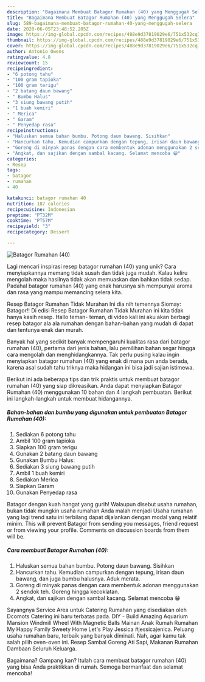 ```yaml
---
description: "Bagaimana Membuat Batagor Rumahan (40) yang Menggugah Selera"
title: "Bagaimana Membuat Batagor Rumahan (40) yang Menggugah Selera"
slug: 589-bagaimana-membuat-batagor-rumahan-40-yang-menggugah-selera
date: 2020-06-05T23:48:52.205Z
image: https://img-global.cpcdn.com/recipes/488e9d37819029e6/751x532cq70/batagor-rumahan-40-foto-resep-utama.jpg
thumbnail: https://img-global.cpcdn.com/recipes/488e9d37819029e6/751x532cq70/batagor-rumahan-40-foto-resep-utama.jpg
cover: https://img-global.cpcdn.com/recipes/488e9d37819029e6/751x532cq70/batagor-rumahan-40-foto-resep-utama.jpg
author: Antonio Owens
ratingvalue: 4.8
reviewcount: 15
recipeingredient:
- "6 potong tahu"
- "100 gram tapioka"
- "100 gram terigu"
- "2 batang daun bawang"
- " Bumbu Halus"
- "3 siung bawang putih"
- "1 buah kemiri"
- " Merica"
- " Garam"
- " Penyedap rasa"
recipeinstructions:
- "Haluskan semua bahan bumbu. Potong daun bawang. Sisihkan"
- "Hancurkan tahu. Kemudian campurkan dengan tepung, irisan daun bawang, dan juga bumbu halusnya. Aduk merata."
- "Goreng di minyak panas dengan cara membentuk adonan menggunakan 2 sendok teh. Goreng hingga kecoklatan."
- "Angkat, dan sajikan dengan sambal kacang. Selamat mencoba 😁"
categories:
- Resep
tags:
- batagor
- rumahan
- 40

katakunci: batagor rumahan 40 
nutrition: 187 calories
recipecuisine: Indonesian
preptime: "PT32M"
cooktime: "PT57M"
recipeyield: "3"
recipecategory: Dessert

---
```



![Batagor Rumahan (40)](https://img-global.cpcdn.com/recipes/488e9d37819029e6/751x532cq70/batagor-rumahan-40-foto-resep-utama.jpg)

Lagi mencari inspirasi resep batagor rumahan (40) yang unik? Cara menyiapkannya memang tidak susah dan tidak juga mudah. Kalau keliru mengolah maka hasilnya tidak akan memuaskan dan bahkan tidak sedap. Padahal batagor rumahan (40) yang enak harusnya sih mempunyai aroma dan rasa yang mampu memancing selera kita.

Resep Batagor Rumahan Tidak Murahan Ini dia nih temennya Siomay: Batagor!! Di edisi Resep Batagor Rumahan Tidak Murahan ini kita tidak hanya kasih resep. Hallo teman- teman, di video kali ini aku akan berbagi resep batagor ala ala rumahan dengan bahan-bahan yang mudah di dapat dan tentunya enak dan murah.

Banyak hal yang sedikit banyak mempengaruhi kualitas rasa dari batagor rumahan (40), pertama dari jenis bahan, lalu pemilihan bahan segar hingga cara mengolah dan menghidangkannya. Tak perlu pusing kalau ingin menyiapkan batagor rumahan (40) yang enak di mana pun anda berada, karena asal sudah tahu triknya maka hidangan ini bisa jadi sajian istimewa.


Berikut ini ada beberapa tips dan trik praktis untuk membuat batagor rumahan (40) yang siap dikreasikan. Anda dapat menyiapkan Batagor Rumahan (40) menggunakan 10 bahan dan 4 langkah pembuatan. Berikut ini langkah-langkah untuk membuat hidangannya.

<!--inarticleads1-->

##### Bahan-bahan dan bumbu yang digunakan untuk pembuatan Batagor Rumahan (40):

1. Sediakan 6 potong tahu
1. Ambil 100 gram tapioka
1. Siapkan 100 gram terigu
1. Gunakan 2 batang daun bawang
1. Gunakan  Bumbu Halus:
1. Sediakan 3 siung bawang putih
1. Ambil 1 buah kemiri
1. Sediakan  Merica
1. Siapkan  Garam
1. Gunakan  Penyedap rasa


Batagor dengan kuah hangat yang gurih! Walaupun disebut usaha rumahan, bukan tidak mungkin usaha rumahan Anda malah menjadi Usaha rumahan yang lagi trend satu ini terbilang dapat dijalankan dengan modal yang relatif minim. This will prevent Batagor from sending you messages, friend request or from viewing your profile. Comments on discussion boards from them will be. 

<!--inarticleads2-->

##### Cara membuat Batagor Rumahan (40):

1. Haluskan semua bahan bumbu. Potong daun bawang. Sisihkan
1. Hancurkan tahu. Kemudian campurkan dengan tepung, irisan daun bawang, dan juga bumbu halusnya. Aduk merata.
1. Goreng di minyak panas dengan cara membentuk adonan menggunakan 2 sendok teh. Goreng hingga kecoklatan.
1. Angkat, dan sajikan dengan sambal kacang. Selamat mencoba 😁


Sayangnya Service Area untuk Catering Rumahan yang disediakan oleh Dcomots Catering ini baru terbatas pada. DIY - Build Amazing Aquarium Mansion Windmill Wheel With Magnetic Balls Mainan Anak Rumah Rumahan My Happy Family Sweety Home Let&#39;s Play Jessica #jessicajenica. Peluang usaha rumahan baru, terbaik yang banyak diminati. Nah, agar kamu tak salah pilih oven-oven ini. Resep Sambal Goreng Ati Sapi, Makanan Rumahan Dambaan Seluruh Keluarga. 

Bagaimana? Gampang kan? Itulah cara membuat batagor rumahan (40) yang bisa Anda praktikkan di rumah. Semoga bermanfaat dan selamat mencoba!

